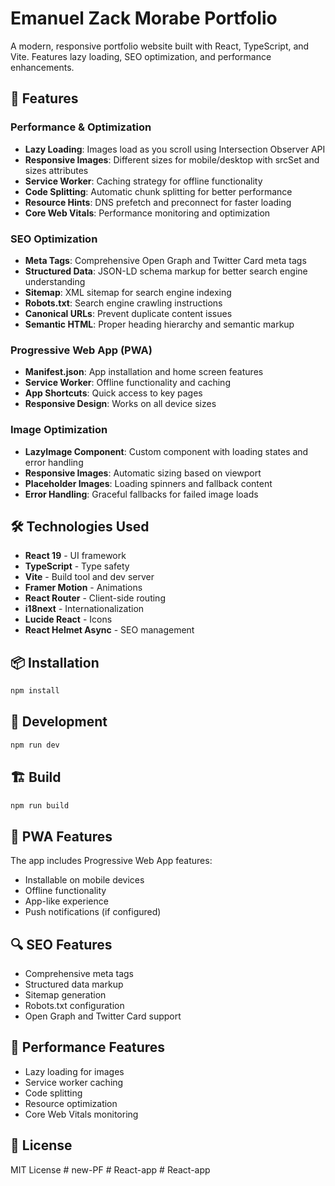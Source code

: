 # Emanuel Zack Morabe Portfolio

A modern, responsive portfolio website built with React, TypeScript, and Vite. Features lazy loading, SEO optimization, and performance enhancements.

## 🚀 Features

### Performance & Optimization
- **Lazy Loading**: Images load as you scroll using Intersection Observer API
- **Responsive Images**: Different sizes for mobile/desktop with srcSet and sizes attributes
- **Service Worker**: Caching strategy for offline functionality
- **Code Splitting**: Automatic chunk splitting for better performance
- **Resource Hints**: DNS prefetch and preconnect for faster loading
- **Core Web Vitals**: Performance monitoring and optimization

### SEO Optimization
- **Meta Tags**: Comprehensive Open Graph and Twitter Card meta tags
- **Structured Data**: JSON-LD schema markup for better search engine understanding
- **Sitemap**: XML sitemap for search engine indexing
- **Robots.txt**: Search engine crawling instructions
- **Canonical URLs**: Prevent duplicate content issues
- **Semantic HTML**: Proper heading hierarchy and semantic markup

### Progressive Web App (PWA)
- **Manifest.json**: App installation and home screen features
- **Service Worker**: Offline functionality and caching
- **App Shortcuts**: Quick access to key pages
- **Responsive Design**: Works on all device sizes

### Image Optimization
- **LazyImage Component**: Custom component with loading states and error handling
- **Responsive Images**: Automatic sizing based on viewport
- **Placeholder Images**: Loading spinners and fallback content
- **Error Handling**: Graceful fallbacks for failed image loads

## 🛠️ Technologies Used

- **React 19** - UI framework
- **TypeScript** - Type safety
- **Vite** - Build tool and dev server
- **Framer Motion** - Animations
- **React Router** - Client-side routing
- **i18next** - Internationalization
- **Lucide React** - Icons
- **React Helmet Async** - SEO management

## 📦 Installation

```bash
npm install
```

## 🚀 Development

```bash
npm run dev
```

## 🏗️ Build

```bash
npm run build
```

## 📱 PWA Features

The app includes Progressive Web App features:
- Installable on mobile devices
- Offline functionality
- App-like experience
- Push notifications (if configured)

## 🔍 SEO Features

- Comprehensive meta tags
- Structured data markup
- Sitemap generation
- Robots.txt configuration
- Open Graph and Twitter Card support

## 🎨 Performance Features

- Lazy loading for images
- Service worker caching
- Code splitting
- Resource optimization
- Core Web Vitals monitoring

## 📄 License

MIT License
#   n e w - P F  
 #   R e a c t - a p p  
 #   R e a c t - a p p  
 